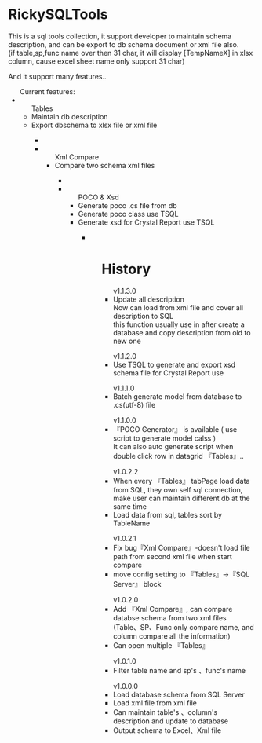 # RickySQLTools
   
  <p>This is a sql tools collection, it support developer to maintain schema description, and can be export to db schema document or xml file also.<br/>
  (if table,sp,func name over then 31 char, it will display [TempNameX] in xlsx column, cause excel sheet name only support 31 char)</p>
  <p>And it support many features..</p>
  <ul>Current features:
    <li><ul><a>Tables</a>
          <li>Maintain db description</li>
          <li>Export dbschema to xlsx file or xml file</li>
        <ul/>
    <li>
    <li><ul><a>Xml Compare</a>
          <li>Compare two schema xml files</li>
        <ul/>
    <li>
    <li><ul><a>POCO & Xsd</a>
          <li>Generate poco .cs file from db</li>
          <li>Generate poco class use TSQL</li>
          <li>Generate xsd for Crystal Report use TSQL</li>
        <ul/>
    <li>
  <ul/>

# History   
   <ul><a>v1.1.3.0</a>
    <li> Update all description
    <br/>
         Now can load from xml file and cover all description to SQL <br/>
         this function usually use in after create a database and copy description from old to new one
    </li>
  </ul>   
   
  <ul><a>v1.1.2.0</a>
    <li> Use TSQL to generate and export xsd schema file for Crystal Report use</li>
  </ul>   
   
  <ul><a>v1.1.1.0</a>
    <li> Batch generate model from database to .cs(utf-8) file
  </ul>   
   
  <ul><a>v1.1.0.0</a>
    <li> 『POCO Generator』 is available ( use script to generate model calss )
          <br/>
          It can also auto generate script when double click row in datagrid 『Tables』..</li>
  </ul>   
  
  <ul><a>v1.0.2.2</a>
    <li> When every 『Tables』 tabPage load data from SQL, they own self sql connection, make user can maintain different db at the same time</li>
    <li> Load data from sql, tables sort by TableName</li>
  </ul>   
  
  <ul><a>v1.0.2.1</a>
    <li> Fix bug『Xml Compare』-doesn't load file path from second xml file when start compare
    <li> move config setting to 『Tables』→『SQL Server』 block
  </ul>      
  
  <ul><a>v1.0.2.0</a>
    <li> Add 『Xml Compare』, can compare databse schema from two xml files 
         </br>(Table、SP、Func only compare name, and column compare all the information)</li>
    <li> Can open multiple 『Tables』</li>
  </ul>
  
  <ul><a>v1.0.1.0</a>
    <li> Filter table name and sp's 、func's name</li>
  </ul>
  <ul><a>v1.0.0.0</a>
    <li> Load database schema from SQL Server</li>
    <li> Load xml file from xml file</li>
    <li> Can maintain table's 、column's description and update to database</li>
    <li> Output schema to Excel、Xml file</li>
  </ul>
  
